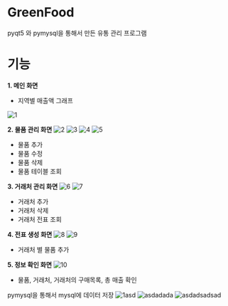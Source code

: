 # GreenFood
pyqt5 와 pymysql을 통해서 만든 유통 관리 프로그램

# 기능

**1. 메인 화면**
  * 지역별 매출액 그래프 

![1](https://github.com/YPYP333YPYP/logistics-erp/assets/57821687/11cf0543-cd3a-4bb8-9cfd-732b781113f4)

**2. 물품 관리 화면**
![2](https://github.com/YPYP333YPYP/logistics-erp/assets/57821687/5620ecf4-7b99-4848-b9d5-c89a04da9ddf)
![3](https://github.com/YPYP333YPYP/logistics-erp/assets/57821687/3fbc5a1c-f2a8-4982-8130-e9be153d306d)
![4](https://github.com/YPYP333YPYP/logistics-erp/assets/57821687/be0863d8-a85a-4ac3-9d4b-76127019a051)
![5](https://github.com/YPYP333YPYP/logistics-erp/assets/57821687/463b4771-418c-4992-b11a-bc6efae9fee6)

  * 물품 추가 
  * 물품 수정 
  * 물품 삭제
  * 물품 테이블 조회
  
**3. 거래처 관리 화면**
![6](https://github.com/YPYP333YPYP/logistics-erp/assets/57821687/d970d91a-8c84-4e39-b78f-4480e584e098)
![7](https://github.com/YPYP333YPYP/logistics-erp/assets/57821687/390243f9-4afa-4967-8845-cdd42aa36916)


  * 거래처 추가
  * 거래처 삭제
  * 거래처 전표 조회
 
**4. 전표 생성 화면**
![8](https://github.com/YPYP333YPYP/logistics-erp/assets/57821687/e9f8673e-9ff9-4145-bb9c-920e8db3434e)
![9](https://github.com/YPYP333YPYP/logistics-erp/assets/57821687/af32dd07-7f4d-4a43-8fe7-5dd72348c084)

  * 거래처 별 물품 추가
  
**5. 정보 확인 화면**
![10](https://github.com/YPYP333YPYP/logistics-erp/assets/57821687/d9155672-fe5e-4b1e-a17e-2a68d4277b91)

  * 물품, 거래처, 거래처의 구매목록, 총 매출 확인


pymysql을 통해서 mysql에 데이터 저장
![1asd](https://github.com/YPYP333YPYP/logistics-erp/assets/57821687/f002f3ab-b943-48c4-bcab-e37a39b77c74)
![asdadada](https://github.com/YPYP333YPYP/logistics-erp/assets/57821687/bf9d1a9b-1212-4bd0-b339-2fc97a09502c)
![asdadsadsad](https://github.com/YPYP333YPYP/logistics-erp/assets/57821687/5b29776c-a789-4249-b39f-f55170f49899)
